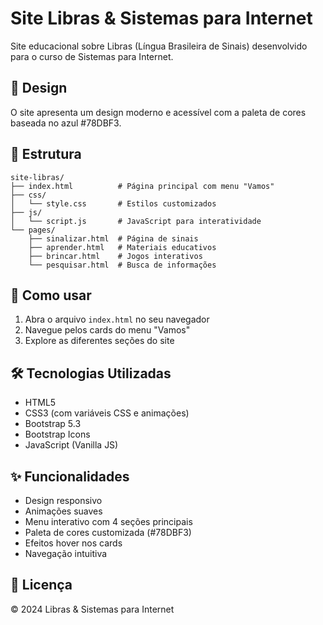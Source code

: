 # Site Libras & Sistemas para Internet

Site educacional sobre Libras (Língua Brasileira de Sinais) desenvolvido para o curso de Sistemas para Internet.

## 🎨 Design

O site apresenta um design moderno e acessível com a paleta de cores baseada no azul #78DBF3.

## 📁 Estrutura

```
site-libras/
├── index.html          # Página principal com menu "Vamos"
├── css/
│   └── style.css       # Estilos customizados
├── js/
│   └── script.js       # JavaScript para interatividade
└── pages/
    ├── sinalizar.html  # Página de sinais
    ├── aprender.html   # Materiais educativos
    ├── brincar.html    # Jogos interativos
    └── pesquisar.html  # Busca de informações
```

## 🚀 Como usar

1. Abra o arquivo `index.html` no seu navegador
2. Navegue pelos cards do menu "Vamos"
3. Explore as diferentes seções do site

## 🛠 Tecnologias Utilizadas

- HTML5
- CSS3 (com variáveis CSS e animações)
- Bootstrap 5.3
- Bootstrap Icons
- JavaScript (Vanilla JS)

## ✨ Funcionalidades

- Design responsivo
- Animações suaves
- Menu interativo com 4 seções principais
- Paleta de cores customizada (#78DBF3)
- Efeitos hover nos cards
- Navegação intuitiva

## 📝 Licença

© 2024 Libras & Sistemas para Internet
